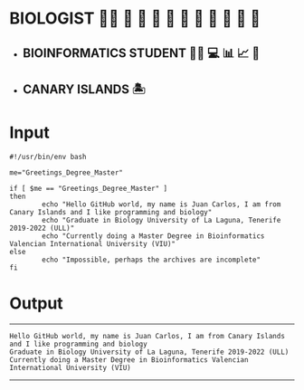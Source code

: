 # **BIOLOGIST** :man_scientist: :lab_coat: :microscope: :petri_dish: :test_tube: :mouse2: :hiking_boot: :ant: :hibiscus: :seedling: :mushroom:

* ## **BIOINFORMATICS STUDENT** :man_technologist: :computer: :bar_chart: :chart_with_upwards_trend: :dna:

* ## **CANARY ISLANDS** :desert_island:

# Input
```
#!/usr/bin/env bash

me="Greetings_Degree_Master"

if [ $me == "Greetings_Degree_Master" ]
then
        echo "Hello GitHub world, my name is Juan Carlos, I am from Canary Islands and I like programming and biology"
        echo "Graduate in Biology University of La Laguna, Tenerife 2019-2022 (ULL)"
        echo "Currently doing a Master Degree in Bioinformatics Valencian International University (VIU)"
else
        echo "Impossible, perhaps the archives are incomplete"
fi
```

# Output

---

```
Hello GitHub world, my name is Juan Carlos, I am from Canary Islands and I like programming and biology
Graduate in Biology University of La Laguna, Tenerife 2019-2022 (ULL)
Currently doing a Master Degree in Bioinformatics Valencian International University (VIU)
```

---


